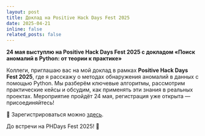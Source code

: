 ```yaml
---
layout: post
title: Доклад на Positive Hack Days Fest 2025
date: 2025-04-21
inline: false
related_posts: false
---
```


**24 мая выступлю на Positive Hack Days Fest 2025 с докладом «Поиск аномалий в Python: от теории к практике»**

Коллеги, приглашаю вас на мой доклад в рамках **Positive Hack Days Fest 2025**, где я расскажу о методах обнаружения аномалий в данных с помощью Python. Мы разберём ключевые алгоритмы, рассмотрим практические кейсы и обсудим, как применять эти знания в реальных проектах. Мероприятие пройдёт 24 мая, регистрация уже открыта — присоединяйтесь!

🔗 Зарегистрироваться можно [здесь](https://phdays.com/ru/forum/?utm_source=moscow_python&utm_content=speaker&utm_campaign=phd2025).

До встречи на PHDays Fest 2025! 🚀
